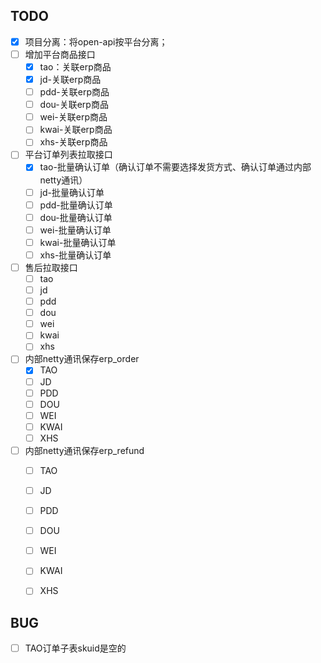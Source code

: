 ## TODO
+ [x] 项目分离：将open-api按平台分离；
+ [ ] 增加平台商品接口
  + [x] tao：关联erp商品
  + [x] jd-关联erp商品
  + [ ] pdd-关联erp商品
  + [ ] dou-关联erp商品
  + [ ] wei-关联erp商品
  + [ ] kwai-关联erp商品
  + [ ] xhs-关联erp商品
+ [ ] 平台订单列表拉取接口
  + [x] tao-批量确认订单（确认订单不需要选择发货方式、确认订单通过内部netty通讯）
  + [ ] jd-批量确认订单
  + [ ] pdd-批量确认订单
  + [ ] dou-批量确认订单
  + [ ] wei-批量确认订单
  + [ ] kwai-批量确认订单
  + [ ] xhs-批量确认订单
+ [ ] 售后拉取接口
  + [ ] tao
  + [ ] jd
  + [ ] pdd
  + [ ] dou
  + [ ] wei
  + [ ] kwai
  + [ ] xhs
+ [ ] 内部netty通讯保存erp_order
  + [x] TAO
  + [ ] JD
  + [ ] PDD
  + [ ] DOU
  + [ ] WEI
  + [ ] KWAI
  + [ ] XHS

+ [ ] 内部netty通讯保存erp_refund
  + [ ] TAO
  + [ ] JD
  + [ ] PDD
  + [ ] DOU
  + [ ] WEI
  + [ ] KWAI
  + [ ] XHS



## BUG
+ [ ] TAO订单子表skuid是空的